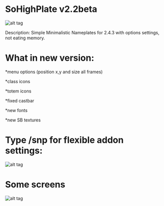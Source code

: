 # SoHighPlate v2.2beta
![alt tag](https://i.imgur.com/fmqx9Qp.png)

Description: Simple Minimalistic Nameplates for 2.4.3 with options settings, not eating memory.

# What in new version:

  *menu options (position x,y and size all frames)

  *class icons

  *totem icons
  
  *fixed castbar

  *new fonts

  *new SB textures

# Type /snp for flexible addon settings:

![alt tag](https://i.imgur.com/hmnUnxa.png)

# Some screens

![alt tag](https://i.imgur.com/M5rYUZv.png)
